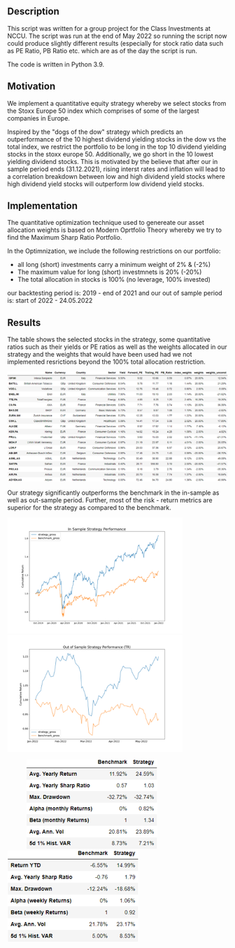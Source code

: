 ## Description 

This script was written for a group project for the Class Investments at NCCU. 
The script was run at the end of May 2022 so running the script now could produce slightly different results (especially for stock ratio data such as PE Ratio, PB Ratio etc. which are as of the day the script is run.  

The code is written in Python 3.9. 

## Motivation

We implement a quantitative equity strategy whereby we select stocks from the Stoxx Europe 50 index which comprises of some of the largest companies in Europe.

Inspired by the "dogs of the dow" strategy which predicts an outperformance of the 10 highest dividend yielding stocks in the dow vs the total index, we restrict the portfolio to be long in the top 10 dividend yielding stocks in the stoxx europe 50. Additionally, we go short in the 10 lowest yielding dividend stocks. This is motivated by the believe that after our in sample period ends (31.12.2021), rising interst rates and inflation will lead to a correlation breakdown between low and high dividend yield stocks where high dividend yield stocks will outperform low dividend yield stocks.

## Implementation

The quantitative optimization technique used to genereate our asset allocation weights is based on Modern Oprtfolio Theory whereby we try to find the Maximum Sharp Ratio Portfolio. 

In the Optimnization, we include the following restrictions on our portfolio: 

- all long (short) investments  carry a minimum weight of 2% & (-2%)
- The maximum value for long (short) investmnets is 20% (-20%)
- The total allocation in stocks is 100% (no leverage, 100% invested)

our backtesting period is: 2019 - end of 2021 and our out of sample period is: start of 2022 - 24.05.2022

## Results 
The table shows the selected stocks in the strategy, some quantitative ratios such as their yields or PE ratios as well as the weights allocated in our strategy and the weights that would have been used had we not implemented resrictions beyond the 100% total allocation restriction.

<center>
  <img src="plots/selected_portfolio_characteristics.png" alt="drawing" width="800"/>
</center>

Our strategy significantly outperforms the benchmark in the in-sample as well as out-sample period. Further, most of the risk - return metrics are superior for the strategy as compared to the benchmark.

<p float="left">
  <img src="plots/insample_performance.png" width="400" />
  <img src="plots/outofsample_performance.png" width="400" /> 
</p>

<p float="left">
    &nbsp; &nbsp; &nbsp; &nbsp;&nbsp; &nbsp; 
<img src="plots/risk_factors_in.png" width="300" />
  &nbsp; &nbsp; &nbsp; &nbsp;&nbsp; &nbsp; &nbsp; &nbsp; &nbsp; &nbsp; &nbsp;
  <img src="plots/risk_factors_out.png" width="300" /> 
</p>
